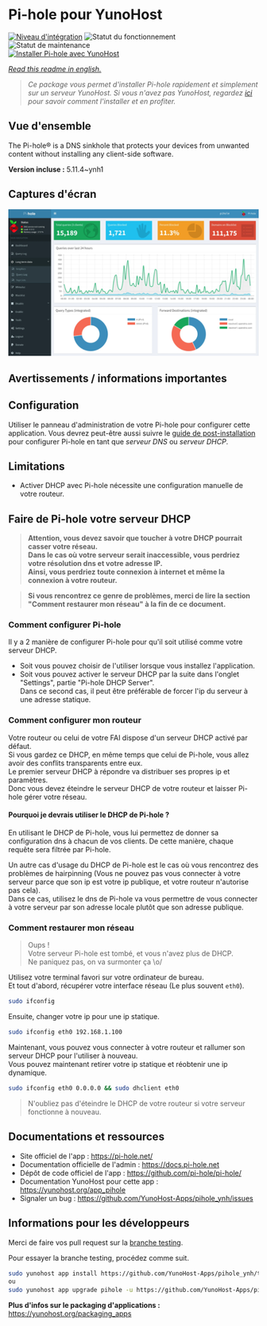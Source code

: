 <!--
N.B.: This README was automatically generated by https://github.com/YunoHost/apps/tree/master/tools/README-generator
It shall NOT be edited by hand.
-->

# Pi-hole pour YunoHost

[![Niveau d'intégration](https://dash.yunohost.org/integration/pihole.svg)](https://dash.yunohost.org/appci/app/pihole) ![Statut du fonctionnement](https://ci-apps.yunohost.org/ci/badges/pihole.status.svg) ![Statut de maintenance](https://ci-apps.yunohost.org/ci/badges/pihole.maintain.svg)  
[![Installer Pi-hole avec YunoHost](https://install-app.yunohost.org/install-with-yunohost.svg)](https://install-app.yunohost.org/?app=pihole)

*[Read this readme in english.](./README.md)*

> *Ce package vous permet d'installer Pi-hole rapidement et simplement sur un serveur YunoHost.
Si vous n'avez pas YunoHost, regardez [ici](https://yunohost.org/#/install) pour savoir comment l'installer et en profiter.*

## Vue d'ensemble

The Pi-hole® is a DNS sinkhole that protects your devices from unwanted content without installing any client-side software.

**Version incluse :** 5.11.4~ynh1

## Captures d'écran

![Capture d'écran de Pi-hole](./doc/screenshots/dashboard.png)

## Avertissements / informations importantes

## Configuration

Utiliser le panneau d'administration de votre Pi-hole pour configurer cette application. Vous devrez peut-être aussi suivre le [guide de post-installation](https://docs.pi-hole.net/main/post-install/) pour configurer Pi-hole en tant que *serveur DNS* ou *serveur DHCP*.

## Limitations

* Activer DHCP avec Pi-hole nécessite une configuration manuelle de votre routeur.

## Faire de Pi-hole votre serveur DHCP

> **Attention, vous devez savoir que toucher à votre DHCP pourrait casser votre réseau.  
Dans le cas où votre serveur serait inaccessible, vous perdriez votre résolution dns et votre adresse IP.  
Ainsi, vous perdriez toute connexion à internet et même la connexion à votre routeur.**

> **Si vous rencontrez ce genre de problèmes, merci de lire la section "Comment restaurer mon réseau" à la fin de ce document.**

### Comment configurer Pi-hole

Il y a 2 manière de configurer Pi-hole pour qu'il soit utilisé comme votre serveur DHCP.
- Soit vous pouvez choisir de l'utiliser lorsque vous installez l'application.
- Soit vous pouvez activer le serveur DHCP par la suite dans l'onglet "Settings", partie "Pi-hole DHCP Server".  
Dans ce second cas, il peut être préférable de forcer l'ip du serveur à une adresse statique.

### Comment configurer mon routeur

Votre routeur ou celui de votre FAI dispose d'un serveur DHCP activé par défaut.  
Si vous gardez ce DHCP, en même temps que celui de Pi-hole, vous allez avoir des conflits transparents entre eux.  
Le premier serveur DHCP à répondre va distribuer ses propres ip et paramètres.  
Donc vous devez éteindre le serveur DHCP de votre routeur et laisser Pi-hole gérer votre réseau.

#### Pourquoi je devrais utiliser le DHCP de Pi-hole ?

En utilisant le DHCP de Pi-hole, vous lui permettez de donner sa configuration dns à chacun de vos clients. De cette manière, chaque requête sera filtrée par Pi-hole.

Un autre cas d'usage du DHCP de Pi-hole est le cas où vous rencontrez des problèmes de hairpinning (Vous ne pouvez pas vous connecter à votre serveur parce que son ip est votre ip publique, et votre routeur n'autorise pas cela).  
Dans ce cas, utilisez le dns de Pi-hole va vous permettre de vous connecter à votre serveur par son adresse locale plutôt que son adresse publique.

### Comment restaurer mon réseau

> Oups !  
Votre serveur Pi-hole est tombé, et vous n'avez plus de DHCP.  
Ne paniquez pas, on va surmonter ça \o/

Utilisez votre terminal favori sur votre ordinateur de bureau.  
Et tout d'abord, récupérer votre interface réseau (Le plus souvent `eth0`).
``` bash
sudo ifconfig
```

Ensuite, changer votre ip pour une ip statique.
``` bash
sudo ifconfig eth0 192.168.1.100
```

Maintenant, vous pouvez vous connecter à votre routeur et rallumer son serveur DHCP pour l'utiliser à nouveau.  
Vous pouvez maintenant retirer votre ip statique et réobtenir une ip dynamique.
``` bash
sudo ifconfig eth0 0.0.0.0 && sudo dhclient eth0
```

> N'oubliez pas d'éteindre le DHCP de votre routeur si votre serveur fonctionne à nouveau.

## Documentations et ressources

* Site officiel de l'app : <https://pi-hole.net/>
* Documentation officielle de l'admin : <https://docs.pi-hole.net>
* Dépôt de code officiel de l'app : <https://github.com/pi-hole/pi-hole/>
* Documentation YunoHost pour cette app : <https://yunohost.org/app_pihole>
* Signaler un bug : <https://github.com/YunoHost-Apps/pihole_ynh/issues>

## Informations pour les développeurs

Merci de faire vos pull request sur la [branche testing](https://github.com/YunoHost-Apps/pihole_ynh/tree/testing).

Pour essayer la branche testing, procédez comme suit.

``` bash
sudo yunohost app install https://github.com/YunoHost-Apps/pihole_ynh/tree/testing --debug
ou
sudo yunohost app upgrade pihole -u https://github.com/YunoHost-Apps/pihole_ynh/tree/testing --debug
```

**Plus d'infos sur le packaging d'applications :** <https://yunohost.org/packaging_apps>
